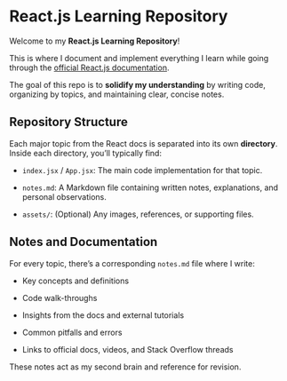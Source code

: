 # React.js Learning Repository

Welcome to my **React.js Learning Repository**!  

This is where I document and implement everything I learn while going through the [official React.js documentation](https://react.dev/).  

The goal of this repo is to **solidify my understanding** by writing code, organizing by topics, and maintaining clear, concise notes.

## Repository Structure

Each major topic from the React docs is separated into its own **directory**. Inside each directory, you’ll typically find:

- `index.jsx` / `App.jsx`: The main code implementation for that topic.

- `notes.md`: A Markdown file containing written notes, explanations, and personal observations.

- `assets/`: (Optional) Any images, references, or supporting files.

## Notes and Documentation

For every topic, there’s a corresponding `notes.md` file where I write:

- Key concepts and definitions

- Code walk-throughs

- Insights from the docs and external tutorials

- Common pitfalls and errors

- Links to official docs, videos, and Stack Overflow threads

These notes act as my second brain and reference for revision.